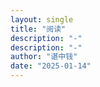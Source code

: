 ```yaml
---
layout: single
title: "阅读"
description: "-"
description: "-"
author: "谌中钱"
date: "2025-01-14"
---
```

